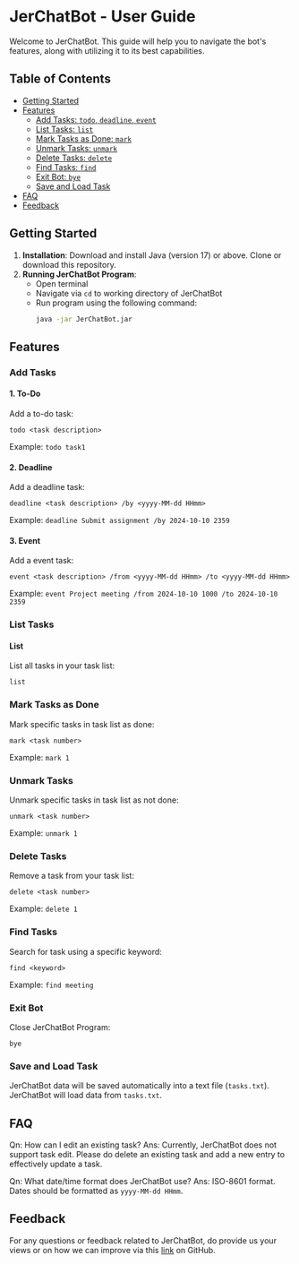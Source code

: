 # JerChatBot - User Guide

Welcome to JerChatBot. This guide will help you to navigate the bot's features, along with utilizing it to its best capabilities.

## Table of Contents
- [Getting Started](#getting-started)
- [Features](#features)
  - [Add Tasks: `todo`, `deadline`, `event`](#add-tasks)
  - [List Tasks: `list`](#list-tasks)
  - [Mark Tasks as Done: `mark`](#mark-tasks-as-done)
  - [Unmark Tasks: `unmark`](#unmark-tasks)
  - [Delete Tasks: `delete`](#delete-tasks)
  - [Find Tasks: `find`](#find-tasks)
  - [Exit Bot: `bye`](#exit-bot)
  - [Save and Load Task](#save-and-load)
- [FAQ](#faq)
- [Feedback](#feedback)

## Getting Started

1. **Installation**: Download and install Java (version 17) or above. Clone or download this repository.
2. **Running JerChatBot Program**:
   - Open terminal
   - Navigate via `cd` to working directory of JerChatBot
   - Run program using the following command:
     ```sh
     java -jar JerChatBot.jar
     ```

## Features

### Add Tasks

#### 1. To-Do
Add a to-do task:
```plaintext
todo <task description>
```
Example: `todo task1`

#### 2. Deadline
Add a deadline task:
```plaintext
deadline <task description> /by <yyyy-MM-dd HHmm>
```
Example: `deadline Submit assignment /by 2024-10-10 2359`

#### 3. Event
Add a event task:
```plaintext
event <task description> /from <yyyy-MM-dd HHmm> /to <yyyy-MM-dd HHmm>
```
Example: `event Project meeting /from 2024-10-10 1000 /to 2024-10-10 2359`


### List Tasks

#### List
List all tasks in your task list:
```plaintext
list
```

### Mark Tasks as Done
Mark specific tasks in task list as done:
```plaintext
mark <task number>
```
Example: `mark 1`

### Unmark Tasks
Unmark specific tasks in task list as not done:
```plaintext
unmark <task number>
```
Example: `unmark 1`

### Delete Tasks 
Remove a task from your task list:
```plaintext
delete <task number>
```
Example: `delete 1`

### Find Tasks
Search for task using a specific keyword:
```plaintext
find <keyword>
```
Example: `find meeting`

### Exit Bot
Close JerChatBot Program:
```plaintext
bye
```

### Save and Load Task
JerChatBot data will be saved automatically into a text file (`tasks.txt`). 
JerChatBot will load data from `tasks.txt`.

## FAQ
Qn: How can I edit an existing task?
Ans: Currently, JerChatBot does not support task edit. Please do delete an existing task and add a new entry to effectively update a task.

Qn: What date/time format does JerChatBot use?
Ans: ISO-8601 format. Dates should be formatted as `yyyy-MM-dd HHmm`.

## Feedback
For any questions or feedback related to JerChatBot, do provide us your views or on how we can improve via this [link](https://github.com/tayjerom/ip/issues) on GitHub.
